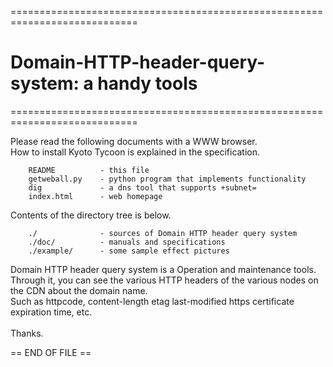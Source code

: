 
============================================================================<br> 
# Domain-HTTP-header-query-system: a handy tools <br>
============================================================================<br>

Please read the following documents with a WWW browser.<br>
How to install Kyoto Tycoon is explained in the specification.

        README          - this file                       
        getweball.py    - python program that implements functionality          
        dig             - a dns tool that supports +subnet=   
        index.html      - web homepage

Contents of the directory tree is below.

        ./              - sources of Domain HTTP header query system 
        ./doc/          - manuals and specifications 
        ./example/      - some sample effect pictures


Domain HTTP header query system is a Operation and maintenance tools.<br>
Through it, you can see the various HTTP headers of the various nodes on the CDN about the domain name.<br>
Such as httpcode, content-length etag last-modified https certificate expiration time, etc.<br>
<br>
Thanks.

== END OF FILE ==
